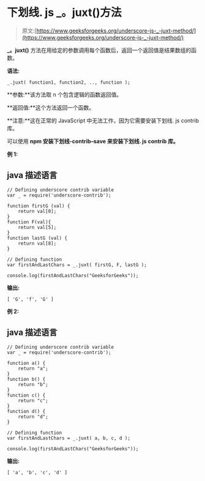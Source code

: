 # 下划线. js _。juxt()方法

> 原文:[https://www.geeksforgeeks.org/underscore-js-_-juxt-method/](https://www.geeksforgeeks.org/underscore-js-_-juxt-method/)

**_。juxt()** 方法在用给定的参数调用每个函数后，返回一个返回值是结果数组的函数。

**语法:**

```
_.juxt( function1, function2, .., function );
```

**参数:**该方法取 n 个包含逻辑的函数返回值。

**返回值:**这个方法返回一个函数。

**注意:**这在正常的 JavaScript 中无法工作，因为它需要安装下划线. js contrib 库。

可以使用 **npm 安装下划线-contrib–save 来安装下划线. js contrib 库。**

**例 1:**

## java 描述语言

```
// Defining underscore contrib variable
var _ = require('underscore-contrib');

function firstG (val) {
    return val[0];
}
function F(val){
    return val[5];
}
function lastG (val) {
    return val[8];
}

// Defining function
var firstAndLastChars = _.juxt( firstG, F, lastG );

console.log(firstAndLastChars("GeeksforGeeks"));
```

**输出:**

```
[ 'G', 'f', 'G' ]
```

**例 2:**

## java 描述语言

```
// Defining underscore contrib variable
var _ = require('underscore-contrib');

function a() {
    return "a";
}
function b() {
    return "b";
}
function c() {
    return "c";
}
function d() {
    return "d";
}

// Defining function
var firstAndLastChars = _.juxt( a, b, c, d );

console.log(firstAndLastChars("GeeksforGeeks"));
```

**输出:**

```
[ 'a', 'b', 'c', 'd' ]
```